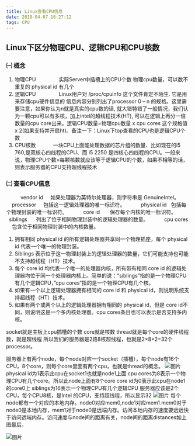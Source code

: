 ```yaml
---
title: Linux查看CPU信息
date: 2018-04-07 16:27:12
tags: CPU
---
```


## Linux下区分物理CPU、逻辑CPU和CPU核数
### ㈠ 概念
1. 物理CPU               
    实际Server中插槽上的CPU个数
    物理cpu数量，可以数不重复的 physical id 有几个           
2. 逻辑CPU               
    Linux用户对 /proc/cpuinfo 这个文件肯定不陌生. 它是用来存储cpu硬件信息的
信息内容分别列出了processor 0 – n 的规格。这里需要注意，如果你认为n就是真实的cpu数的话, 就大错特错了一般情况，我们认为一颗cpu可以有多核，加上intel的超线程技术(HT), 可以在逻辑上再分一倍数量的cpu core出来。逻辑CPU数量=物理cpu数量 x cpu cores 这个规格值 x 2(如果支持并开启ht)。备注一下：Linux下top查看的CPU也是逻辑CPU个数              
3. CPU核数           
 一块CPU上面能处理数据的芯片组的数量、比如现在的i5 760,是双核心四线程的CPU、而 i5 2250 是四核心四线程的CPU。一般来说，物理CPU个数×每颗核数就应该等于逻辑CPU的个数，如果不相等的话，则表示服务器的CPU支持超线程技术    

<!--more-->

### ㈡ 查看CPU信息          
          vendor id     如果处理器为英特尔处理器，则字符串是 GenuineIntel。
          processor     包括这一逻辑处理器的唯一标识符。
          physical id   包括每个物理封装的唯一标识符。
          core id       保存每个内核的唯一标识符。
          siblings      列出了位于相同物理封装中的逻辑处理器的数量。
          cpu cores     包含位于相同物理封装中的内核数量。         
1. 拥有相同 physical id 的所有逻辑处理器共享同一个物理插座，每个 physical id 代表一个唯一的物理封装。
2. Siblings 表示位于这一物理封装上的逻辑处理器的数量，它们可能支持也可能不支持超线程（HT）技术。
3. 每个 core id 均代表一个唯一的处理器内核，所有带有相同 core id 的逻辑处理器均位于同一个处理器内核上。简单的说：“siblings”指的是一个物理CPU有几个逻辑CPU，”cpu cores“指的是一个物理CPU有几个核。
4. 如果有一个以上逻辑处理器拥有相同的 core id 和 physical id，则说明系统支持超线程（HT）技术。
5. 如果有两个或两个以上的逻辑处理器拥有相同的 physical id，但是 core id不同，则说明这是一个多内核处理器。cpu cores条目也可以表示是否支持多内核。

socket就是主板上cpu插槽的个数
core就是核数
thread就是每个core的硬件线程数，就是超线程
所以我们的服务器是2路8核超线程，也就是2×8×2=32个processor。

服务器上有两个node，每个node对应一个socket（插槽），每个node有16个CPU，8个core，则每个core里面有两个cpu，也就是thread的概念。
![图片](1.png)
physical id为1表示此cpu在socket1也就是node1上面
cpu cores为8表示一个物理CPU有几个core。所以此node上面有8个core
core id为0表示此cpu在node1的core0上
siblings为16表示一个物理CPU有几个逻辑CPU
服务器应该是2个CPU，每个CPU8核，是Intel 的CPU，支持超线程，所以显示32
![图片](2.png)
每个node都有一个对应的本地内存。node0对应mem0,node1对应mem1.mem0对于node0是本地内存，mem1对于node0是远端内存。访问本地内存的速度要远远快于访问远端内存。访问速度与node间的距离有关，node间的距离distances如上图最后。

![图片](3.png)
